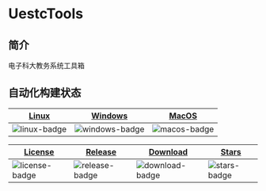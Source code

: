 # UestcTools

## 简介
电子科大教务系统工具箱

## 自动化构建状态
|[Linux][linux-link]|[Windows][windows-link]|[MacOS][macos-link]|
|-------------------|-----------------------|-------------------|
|![linux-badge] |![windows-badge] |![macos-badge] |

|[License][license-link]| [Release][release-link]| [Download][download-link] | [Stars][stars-link] |
|-------------------|-----------------------|-------------------|------------|
|![license-badge] |![release-badge] |![download-badge] |![stars-badge] |

[windows-link]: https://github.com/Large-organ-kil/UestcTools/actions/workflows/Windows.yml
[windows-badge]: https://github.com/Large-organ-kil/UestcTools/actions/workflows/Windows.yml/badge.svg
[linux-link]: https://github.com/Large-organ-kil/UestcTools/actions/workflows/Linux.yml
[linux-badge]: https://github.com/Large-organ-kil/UestcTools/actions/workflows/Linux.yml/badge.svg

[macos-link]: https://github.com/Large-organ-kil/UestcTools/actions/workflows/MacOS.yml
[macos-badge]: https://github.com/Large-organ-kil/UestcTools/actions/workflows/MacOS.yml/badge.svg

[release-link]: https://github.com/Large-organ-kil/UestcTools/releases
[release-badge]: https://img.shields.io/github/v/release/Large-organ-kil/UestcTools

[license-link]: https://github.com/Large-organ-kil/UestcTools/blob/master/LICENSE
[license-badge]: https://img.shields.io/github/license/Large-organ-kil/UestcTools

[download-link]: https://github.com/Large-organ-kil/UestcTools/releases
[download-badge]: https://img.shields.io/github/downloads/Large-organ-kil/UestcTools/total
[stars-link]: https://github.com/Large-organ-kil/UestcTools
[stars-badge]: https://img.shields.io/github/stars/Large-organ-kil/UestcTools